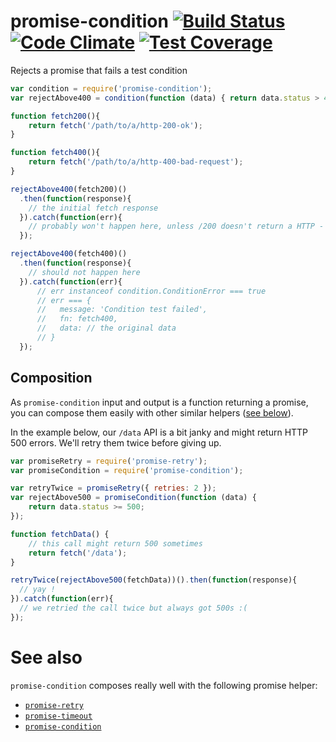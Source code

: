 # promise-condition [![Build Status](https://travis-ci.org/songkick/promise-condition.svg)](https://travis-ci.org/songkick/promise-condition) [![Code Climate](https://codeclimate.com/github/songkick/promise-condition/badges/gpa.svg)](https://codeclimate.com/github/songkick/promise-condition) [![Test Coverage](https://codeclimate.com/github/songkick/promise-condition/badges/coverage.svg)](https://codeclimate.com/github/songkick/promise-condition/coverage)

Rejects a promise that fails a test condition

```js
var condition = require('promise-condition');
var rejectAbove400 = condition(function (data) { return data.status > 400; });

function fetch200(){
    return fetch('/path/to/a/http-200-ok');
}

function fetch400(){
    return fetch('/path/to/a/http-400-bad-request');
}

rejectAbove400(fetch200)()
  .then(function(response){
    // the initial fetch response
  }).catch(function(err){
    // probably won't happen here, unless /200 doesn't return a HTTP - 200
  });

rejectAbove400(fetch400)()
  .then(function(response){
    // should not happen here
  }).catch(function(err){
      // err instanceof condition.ConditionError === true
      // err === {
      //   message: 'Condition test failed',
      //   fn: fetch400,
      //   data: // the original data
      // }
  });
```

## Composition

As `promise-condition` input and output is a function returning a promise, you can compose them easily with other similar helpers ([see below](#see-also)).

In the example below, our `/data` API is a bit janky and might return HTTP 500 errors. We'll retry them twice before giving up.

```js
var promiseRetry = require('promise-retry');
var promiseCondition = require('promise-condition');

var retryTwice = promiseRetry({ retries: 2 });
var rejectAbove500 = promiseCondition(function (data) {
	return data.status >= 500;
});

function fetchData() {
    // this call might return 500 sometimes
    return fetch('/data');
}

retryTwice(rejectAbove500(fetchData))().then(function(response){
  // yay !
}).catch(function(err){
  // we retried the call twice but always got 500s :(
});
```

# See also

`promise-condition` composes really well with the following promise helper:

* [`promise-retry`](https://github.com/songkick/promise-retry)
* [`promise-timeout`](https://github.com/songkick/promise-timeout)
* [`promise-condition`](https://github.com/songkick/promise-condition)
